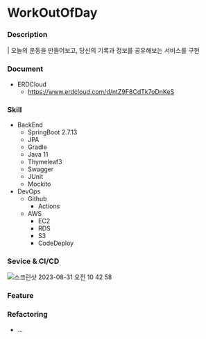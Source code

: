 # WorkOutOfDay

### Description
| 오늘의 운동을 만들어보고, 당신의 기록과 정보를 공유해보는 서비스를 구현

### Document
- ERDCloud
  - https://www.erdcloud.com/d/ntZ9F8CdTk7oDnKeS

### Skill
  - BackEnd
    - SpringBoot 2.7.13
    - JPA
    - Gradle
    - Java 11
    - Thymeleaf3
    - Swagger
    - JUnit
    - Mockito
 - DevOps
   - Github
      - Actions
   - AWS
      - EC2
      - RDS
      - S3
      - CodeDeploy

### Sevice & CI/CD
![스크린샷 2023-08-31 오전 10 42 58](https://github.com/bonggyoson/WorkOutOfDay/assets/77199221/5c6e87fe-5cf7-4d5d-a77c-a60875ceffdc)

### Feature


### Refactoring
- ...
